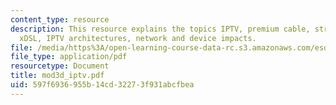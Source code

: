 ```yaml
---
content_type: resource
description: This resource explains the topics IPTV, premium cable, streaming, hybrids,
  xDSL, IPTV architectures, network and device impacts.
file: /media/https%3A/open-learning-course-data-rc.s3.amazonaws.com/esd-68j-communications-and-information-policy-spring-2006/597f6936955b14cd32273f931abcfbea_mod3d_iptv.pdf
file_type: application/pdf
resourcetype: Document
title: mod3d_iptv.pdf
uid: 597f6936-955b-14cd-3227-3f931abcfbea
---
```

